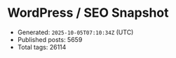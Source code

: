 # WordPress / SEO Snapshot

- Generated: `2025-10-05T07:10:34Z` (UTC)
- Published posts: 5659
- Total tags: 26114
